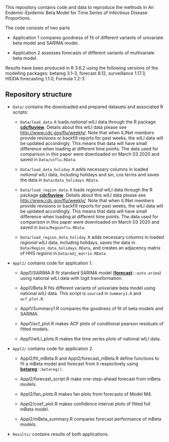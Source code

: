 

This repository contains code and data to reproduce the methods in 
An Endemic-Epidemic Beta Model for Time Series of Infectious Disease Proportions.

The code consists of two parts

* Application 1 compares goodness of fit of different variants of univariate beta model and SARIMA model. 

* Application 2 assesses forecasts of different variants of multivariate beta model. 

Results have been produced in R 3.6.2 using the following versions of
the modelling packages: betareg 3.1-3, forecast 8.12, surveillance 1.17.3,
HIDDA.forecasting 1.1.0, Formula 1.2-3.


## Repository structure

* `Data/` contains the downloaded and prepared datasets and associated R scripts:

    * `Data/load_data.R` loads *national* wILI data through the R package [**cdcfluview**](https://CRAN.R-project.org/package=cdcfluview). Details about this wILI data please see http://www.cdc.gov/flu/weekly/. Note that when ILINet members provide revisions or backfill reports for past weeks, the wILI data will be updated accordingly. This means that data will have small difference when loading at different time points. The data used for comparison in this paper were downloaded on March 03 2020 and saved in `Data/usflu.RData`.

    * `Data/load_data_holiday.R` adds necessary columns in loaded *national* wILI data, including holidays and sin, cos terms and saves the data in `Data/data_holidays.RData`.
    
    * `Data/load_region_data.R` loads *regional* wILI data through the R package [**cdcfluview**](https://CRAN.R-project.org/package=cdcfluview). Details about this wILI data please see http://www.cdc.gov/flu/weekly/. Note that when ILINet members provide revisions or backfill reports for past weeks, the wILI data will be updated accordingly. This means that data will have small difference when loading at different time points. The data used for comparison in this paper were downloaded on March 03 2020 and saved in `Data/Regionflu.RData`.

    * `Data/load_region_data_holiday.R` adds necessary columns in loaded *regional* wILI data, including holidays, saves the data in `Data/Region_data_holidays.RData`, and creates an adjacency matrix of HHS regions in `Data/adj_matrix.RData`.
    
* `Appl1/` contains code for application 1.

    * Appl1/SARIMA.R fit standard SARIMA model ([**forecast**](https://CRAN.R-project.org/package=forecast)`::auto.arima`) using national wILI data with logit transformation.

    * Appl1/Beta.R fits different variants of univariate beta model using national wILI data. This script is `source`d in `Summary1.R` and `acf_plot.R`.

    * Appl1/Summary1.R compares the goodness of fit of beta models and SARIMA.
   
    * Appl1/acf_plot.R makes ACF plots of conditional pearson residuals of fitted models.
   
    * Appl1/wILI_plots.R makes the time series plots of national wILI data.
    
* `Appl2/` contains code for application 2.

    * Appl2/fit_mBeta.R and Appl2/forecast_mBeta.R define functions to fit a mBeta model and forecast from it respectively using [**betareg**](https://CRAN.R-project.org/package=betareg)`::betareg()`.
    
    * Appl2/forecast_script.R make one-step-ahead forecast from mBeta models.
    
    * Appl2/fan_plots.R makes fan plots from forecasts of Model M4.
    
    * Appl2/coef_plot.R makes confidence interval plots of fitted full mBeta model.
    
    * Appl2/mBeta_summary.R compares forecast performance of mBeta models.
    
* `Results/` contains results of both applications.
    
